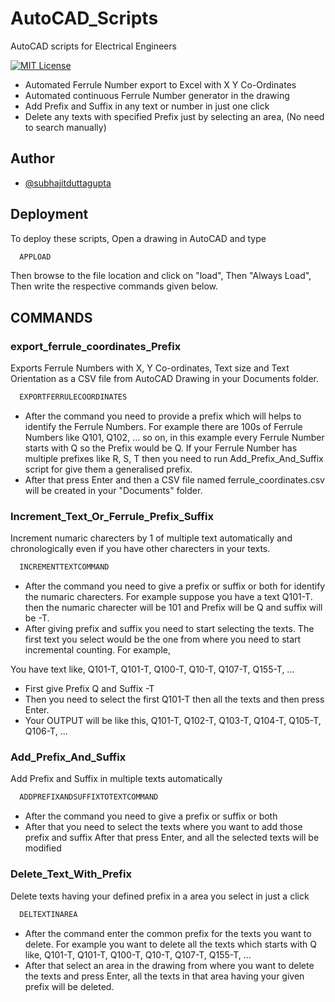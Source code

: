 
# AutoCAD_Scripts

AutoCAD scripts for Electrical Engineers 

[![MIT License](https://img.shields.io/badge/License-MIT-green.svg)](https://choosealicense.com/licenses/mit/)
- Automated Ferrule Number export to Excel with X Y Co-Ordinates
- Automated continuous Ferrule Number generator in the drawing
- Add Prefix and Suffix in any text or number in just one click
- Delete any texts with specified Prefix just by selecting an area, (No need to search manually)


## Author

- [@subhajitduttagupta](https://github.com/subhajitduttagupta)


## Deployment

To deploy these scripts, Open a drawing in AutoCAD and type

```bash
  APPLOAD
```
Then browse to the file location and click on "load", Then "Always Load", Then write the respective commands given below.

## COMMANDS

### export_ferrule_coordinates_Prefix
Exports Ferrule Numbers with X, Y Co-ordinates, Text size and Text Orientation as a CSV file from AutoCAD Drawing in your Documents folder.
```bash
  EXPORTFERRULECOORDINATES
```
- After the command you need to provide a prefix which will helps to identify the Ferrule Numbers. 
For example there are 100s of Ferrule Numbers like Q101, Q102, ... so on, in this example every Ferrule Number starts with Q so the Prefix would be Q. If your Ferrule Number has multiple prefixes like R, S, T then you need to run Add_Prefix_And_Suffix script for give them a generalised prefix.
- After that press Enter and then a CSV file named ferrule_coordinates.csv will be created in your "Documents" folder.
### Increment_Text_Or_Ferrule_Prefix_Suffix
Increment numaric charecters by 1 of multiple text automatically and chronologically even if you have other charecters in your texts.
```bash
  INCREMENTTEXTCOMMAND
```
- After the command you need to give a prefix or suffix or both for identify the numaric charecters.
For example suppose you have a text Q101-T. then the numaric charecter will be 101 and Prefix will be Q and suffix will be -T.
- After giving prefix and suffix you need to start selecting the texts. The first text you select would be the one from where you need to start incremental counting.
For example,

You have text like, Q101-T, Q101-T, Q100-T, Q10-T, Q107-T, Q155-T, ...

- First give Prefix Q and Suffix -T
- Then you need to select the first Q101-T then all the texts and then press Enter.
- Your OUTPUT will be like this, Q101-T, Q102-T, Q103-T, Q104-T, Q105-T, Q106-T, ...
### Add_Prefix_And_Suffix
Add Prefix and Suffix in multiple texts automatically
```bash
  ADDPREFIXANDSUFFIXTOTEXTCOMMAND
```
- After the command you need to give a prefix or suffix or both
- After that you need to select the texts where you want to add those prefix and suffix After that press Enter, and all the selected texts will be modified
### Delete_Text_With_Prefix
Delete texts having your defined prefix in a area you select in just a click
```bash
  DELTEXTINAREA
```
- After the command enter the common prefix for the texts you want to delete. 
For example you want to delete all the texts which starts with Q like, Q101-T, Q101-T, Q100-T, Q10-T, Q107-T, Q155-T, ...
- After that select an area in the drawing from where you want to delete the texts and press Enter, all the texts in that area having your given prefix will be deleted.
